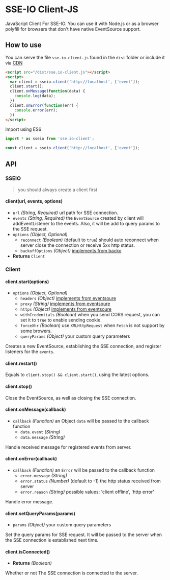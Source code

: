 # SSE-IO Client-JS

JavaScript Client For SSE-IO. 
You can use it with Node.js or as a browser polyfill for browsers that don't have native EventSource support.

## How to use

You can serve the file `sse.io-client.js` found in the `dist` folder or include it via [CDN](https://unpkg.com/sse.io-client@1.0.0/dist/sse.io-client.js)

```html
<script src="/dist/sse.io-client.js"></script>
<script>
  var client = sseio.client('http://localhost', ['event']);
  client.start();
  client.onMessage(function(data) {
  	console.log(data);
  })
  client.onError(function(err) {
  	console.error(err);
  })
</script>
```

Import using ES6
```js
import * as sseio from 'sse.io-client';

const client = sseio.client('http://localhost', ['event']);
```

## API

### SSEIO

> you should always create a client first

#### client(url, events, options)

 - `url` _(String, Required)_ url path for SSE connection.
 - `events` _(String, Required)_ the `EventSource` created by client will addEventListener to the events. Also, it will be add to query params to the SSE request.
 - `options` _(Object, Optional)_
    - `reconnect` _(Boolean)_ (default to `true`) should auto reconnect when server close the connection or receive 5xx http status.
    - `backoffOptions` _(Object)_ [implements from backo](https://github.com/mokesmokes/backo#options)
 - **Returns** `Client`

### Client

#### client.start(options)

 - `options` _(Object, Optional)_
    - `headers` _(Object)_ [implements from eventsoure](https://github.com/EventSource/eventsource#setting-http-request-headers)
    - `proxy` _(String)_ [implements from eventsoure](https://github.com/EventSource/eventsource#setting-http-request-headers)
    - `https` _(Object)_ [implements from eventsoure](https://github.com/EventSource/eventsource#setting-http-request-headers)
    - `withCredentials` _(Boolean)_ when you send CORS request, you can set it to `true` to enable sending cookie.
    - `forceXhr` _(Boolean)_ use `XMLHttpRequest` when `Fetch` is not support by some browers.
    - `queryParams` _(Object)_ your custom query parameters

Creates a new EventSource, establishing the SSE connection, and register listeners for the `events`.

#### client.restart()

Equals to `client.stop() && client.start()`, using the latest options.

#### client.stop()

Close the EventSource, as well as closing the SSE connection.

#### client.onMessage(callback)

 - `callback` _(Function)_ an Object `data` will be passed to the callback function
    - `data.event` _(String)_
    - `data.message` _(String)_

Handle received message for registered events from server.

#### client.onError(callback)

 - `callback` _(Function)_ an `Error` will be passed to the callback function
    - `error.message` _(String)_
    - `error.status` _(Number)_ (default to -1) the http status received from server
    - `error.reason` _(String)_ possible values: 'client offline', 'http error'

Handle error message.

#### client.setQueryParams(params)

 - `params` _(Object)_ your custom query parameters

Set the query params for SSE request. It will be passed to the server when the SSE connection is established next time.

#### client.isConnected()

 - **Returns** _(Boolean)_

Whether or not The SSE connection is connected to the server.
